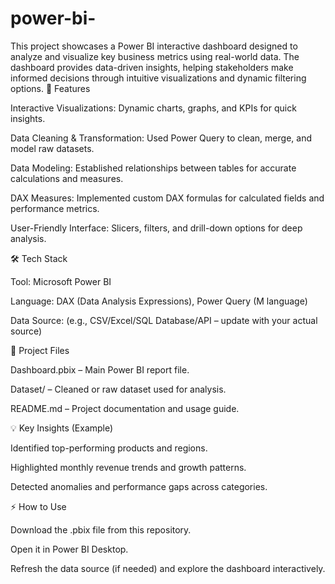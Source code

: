# power-bi-
This project showcases a Power BI interactive dashboard designed to analyze and visualize key business metrics using real-world data. The dashboard provides data-driven insights, helping stakeholders make informed decisions through intuitive visualizations and dynamic filtering options.
🚀 Features

Interactive Visualizations: Dynamic charts, graphs, and KPIs for quick insights.

Data Cleaning & Transformation: Used Power Query to clean, merge, and model raw datasets.

Data Modeling: Established relationships between tables for accurate calculations and measures.

DAX Measures: Implemented custom DAX formulas for calculated fields and performance metrics.

User-Friendly Interface: Slicers, filters, and drill-down options for deep analysis.

🛠️ Tech Stack

Tool: Microsoft Power BI

Language: DAX (Data Analysis Expressions), Power Query (M language)

Data Source: (e.g., CSV/Excel/SQL Database/API – update with your actual source)

📂 Project Files

Dashboard.pbix – Main Power BI report file.

Dataset/ – Cleaned or raw dataset used for analysis.

README.md – Project documentation and usage guide.

💡 Key Insights (Example)

Identified top-performing products and regions.

Highlighted monthly revenue trends and growth patterns.

Detected anomalies and performance gaps across categories.

⚡ How to Use

Download the .pbix file from this repository.

Open it in Power BI Desktop.

Refresh the data source (if needed) and explore the dashboard interactively.
